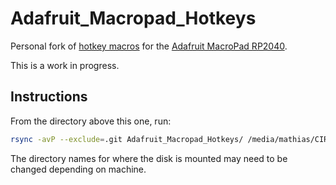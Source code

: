 # Adafruit_Macropad_Hotkeys

Personal fork of [hotkey macros](https://github.com/adafruit/Adafruit_Learning_System_Guides/tree/main/Macropad_Hotkeys) for the [Adafruit MacroPad RP2040](https://www.adafruit.com/product/5128).

This is a work in progress.

## Instructions

From the directory above this one, run:

```bash
rsync -avP --exclude=.git Adafruit_Macropad_Hotkeys/ /media/mathias/CIRCUITPY/
```

The directory names for where the disk is mounted may need to be changed depending on machine.
